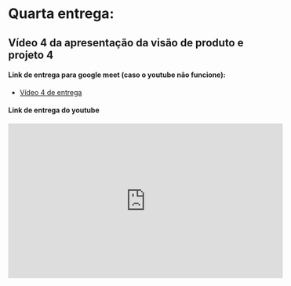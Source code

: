 # **Quarta entrega:**
## Vídeo 4 da apresentação da visão de produto e projeto 4

#### Link de entrega para google meet (caso o youtube não funcione): <br>
- [Vídeo 4 de entrega](https://drive.google.com/file/d/1kNWZrelLI93I0Io4SC1rgqtlZrFAeGBU/view?usp=sharing)

#### Link de entrega do youtube
<iframe width="560" height="315" src="https://www.youtube.com/embed/H0hgsr-ZIa0" frameborder="0" allowfullscreen></iframe>